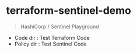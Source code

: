 # terraform-sentinel-demo

> HashiCorp / Sentinel Playground

- Code dir : Test Terraform Code
- Policy dir : Test Sentinel Code
